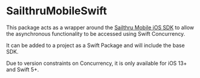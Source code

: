 # SailthruMobileSwift

This package acts as a wrapper around the [Sailthru Mobile iOS SDK](https://github.com/sailthru/sailthru-mobile-ios-sdk) to allow the asynchronous functionality to be accessed using Swift Concurrency.

It can be added to a project as a Swift Package and will include the base SDK.

Due to version constraints on Concurrency, it is only available for iOS 13+ and Swift 5+.
